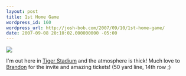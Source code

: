 ```yaml
---
layout: post
title: 1st Home Game
wordpress_id: 160
wordpress_url: http://josh-bob.com/2007/09/10/1st-home-game/
date: 2007-09-08 20:10:02.000000000 -05:00
---
```

<!--Mime Type of File is image/jpeg -->

<a href="http://josh-bob.com/wp-photos/20070910-105402-2.jpg"><img src="http://josh-bob.com/wp-photos/thumb.20070910-105402-2.jpg" /></a>

I'm out here in <a href="http://en.wikipedia.org/wiki/Tiger_Stadium_%28LSU%29">Tiger Stadium</a> and the atmosphere is thick! Much love to <a href="http://brandon-4point5.blogspot.com/index.html">Brandon</a> for the invite and amazing tickets! (50  yard line, 14th row ;)
